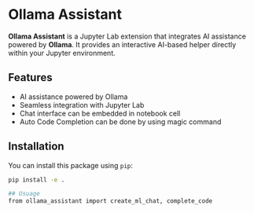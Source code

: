 # Ollama Assistant

**Ollama Assistant** is a Jupyter Lab extension that integrates AI assistance powered by **Ollama**. It provides an interactive AI-based helper directly within your Jupyter environment.

## Features
- AI assistance powered by Ollama
- Seamless integration with Jupyter Lab
- Chat interface can be embedded in notebook cell
- Auto Code Completion can be done by using magic command

## Installation
You can install this package using `pip`:

```bash
pip install -e .

## Usuage
from ollama_assistant import create_ml_chat, complete_code

